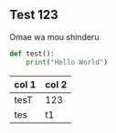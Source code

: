 ## Test 123
Omae wa mou shinderu

```py
def test():
    print("Hello World")
```
<!-- This is text with <sub>subscript</sub> and <sup>superscript</sup> and <math><mfrac><mi>frac-</mi><mi>tions</mi></mfrac></math>. -->

| col 1 | col 2|
| -- | -- |
| tesT | 123 |
| tes | t1 |